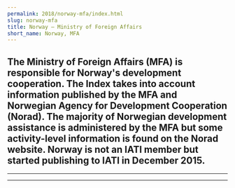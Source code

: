 ```yaml
---
permalink: 2018/norway-mfa/index.html
slug: norway-mfa
title: Norway – Ministry of Foreign Affairs
short_name: Norway, MFA
---
```

The Ministry of Foreign Affairs (MFA) is responsible for Norway's development cooperation. The Index takes into account information published by the MFA and Norwegian Agency for Development Cooperation (Norad). The majority of Norwegian development assistance is administered by the MFA but some activity-level information is found on the Norad website. Norway is not an IATI member but started publishing to IATI in December 2015. 
---

---

---

